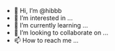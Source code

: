 - 👋 Hi, I’m @hibbb
- 👀 I’m interested in ...
- 🌱 I’m currently learning ...
- 💞️ I’m looking to collaborate on ...
- 📫 How to reach me ...

<!---
hibbb/hibbb is a ✨ special ✨ repository because its `README.md` (this file) appears on your GitHub profile.
You can click the Preview link to take a look at your changes.
--->
